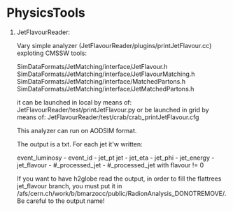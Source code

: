PhysicsTools
============

1) JetFlavourReader:
    
    Vary simple analyzer (JetFlavourReader/plugins/printJetFlavour.cc) exploting CMSSW tools:
    
    SimDataFormats/JetMatching/interface/JetFlavour.h
    SimDataFormats/JetMatching/interface/JetFlavourMatching.h
    SimDataFormats/JetMatching/interface/MatchedPartons.h
    SimDataFormats/JetMatching/interface/JetMatchedPartons.h
    
    it can be launched in local by means of: JetFlavourReader/test/printJetFlavour.py
    or be launched in grid by means of: JetFlavourReader/test/crab/crab_printJetFlavour.cfg
    
    This analyzer can run on AODSIM format.
    
    The output is a txt. For each jet it'w written:
    
    event_luminosy - event_id - jet_pt jet - jet_eta - jet_phi - jet_energy - jet_flavour - #_processed_jet - #_processed_jet with flavour != 0
    
    If you want to have h2globe read the output, in order to fill the flattrees jet_flavour branch, you must put it
    in /afs/cern.ch/work/b/bmarzocc/public/RadionAnalysis_DONOTREMOVE/. Be careful to the output name! 

